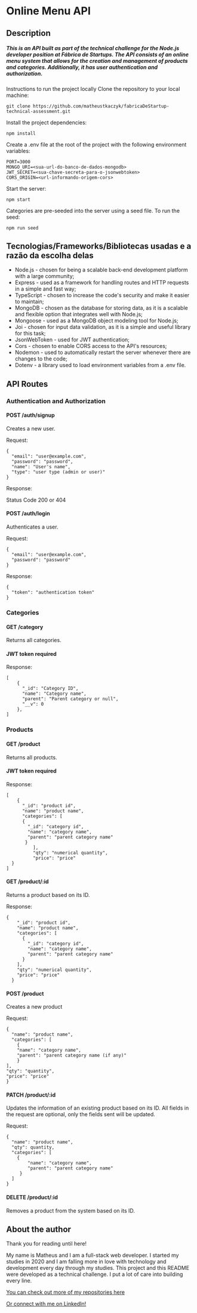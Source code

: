 # Online Menu API
## Description
##### This is an API built as part of the technical challenge for the Node.js developer position at Fábrica de Startups. The API consists of an online menu system that allows for the creation and management of products and categories. Additionally, it has user authentication and authorization.

Instructions to run the project locally
Clone the repository to your local machine:
```
git clone https://github.com/matheustkaczyk/fabricaDeStartup-technical-assessment.git
```

Install the project dependencies:
```
npm install
```

Create a .env file at the root of the project with the following environment variables:
```
PORT=3000
MONGO_URI=<sua-url-do-banco-de-dados-mongodb>
JWT_SECRET=<sua-chave-secreta-para-o-jsonwebtoken>
CORS_ORIGIN=<url-informando-origem-cors>
```

Start the server:
```
npm start
```

Categories are pre-seeded into the server using a seed file. To run the seed:
```
npm run seed
```

## Tecnologias/Frameworks/Bibliotecas usadas e a razão da escolha delas
- Node.js - chosen for being a scalable back-end development platform with a large community;
- Express - used as a framework for handling routes and HTTP requests in a simple and fast way;
- TypeScript - chosen to increase the code's security and make it easier to maintain;
- MongoDB - chosen as the database for storing data, as it is a scalable and flexible option that integrates well with Node.js;
- Mongoose - used as a MongoDB object modeling tool for Node.js;
- Joi - chosen for input data validation, as it is a simple and useful library for this task;
- JsonWebToken - used for JWT authentication;
- Cors - chosen to enable CORS access to the API's resources;
- Nodemon - used to automatically restart the server whenever there are changes to the code;
- Dotenv - a library used to load environment variables from a .env file.

## API Routes
### Authentication and Authorization

#### POST /auth/signup
Creates a new user.

Request:
```
{
  "email": "user@example.com",
  "password": "password",
  "name": "User's name",
  "type": "user type (admin or user)"
}
```


Response:

Status Code 200 or 404

#### POST /auth/login
Authenticates a user.

Request:
```
{
  "email": "user@example.com",
  "password": "password"
}
```

Response:
```
{
  "token": "authentication token"
}
```

### Categories
#### GET /category
Returns all categories.

#### JWT token required

Response:
```
[ 
	{
	  "_id": "Category ID",
	  "name": "Category name",
	  "parent": "Parent category or null",
	  "__v": 0 
	},
]
```

### Products

#### GET /product
Returns all products.

#### JWT token required

Response:

```
[
	{
	  "_id": "product id",
	  "name": "product name",
	  "categories": [
	  {
	    "_id": "category id",
	    "name": "category name",
	    "parent": "parent category name"
	   }
          ],
    	  "qty": "numerical quantity",
    	  "price": "price"
  }
]
```

#### GET /product/:id
Returns a product based on its ID.

Response:
```
{
    "_id": "product id",
    "name": "product name",
    "categories": [
      {
        "_id": "category id",
        "name": "category name",
        "parent": "parent category name"
      }
    ],
    "qty": "numerical quantity",
    "price": "price"
  }
```

#### POST /product
Creates a new product

Request:
```
{
  "name": "product name",
  "categories": [
    {
	"name": "category name",
	"parent": "parent category name (if any)"
    }
],
"qty": "quantity",
"price": "price"
}
```

#### PATCH /product/:id
Updates the information of an existing product based on its ID.
All fields in the request are optional, only the fields sent will be updated.

Request:
```
{
  "name": "product name",
  "qty": quantity,
  "categories": [
    {
        "name": "category name",
        "parent": "parent category name"
     }
  ]
}
```

#### DELETE /product/:id
Removes a product from the system based on its ID.

## **About the author**

Thank you for reading until here!

My name is Matheus and I am a full-stack web developer. I started my studies in 2020 and I am falling more in love with technology and development every day through my studies. This project and this README were developed as a technical challenge. I put a lot of care into building every line.

[You can check out more of my repositories here](https://github.com/matheustkaczyk)

[Or connect with me on LinkedIn!](https://www.linkedin.com/in/matheustkaczykribeiro/)

